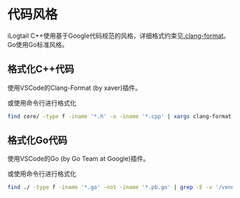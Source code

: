# 代码风格

iLogtail C++使用基于Google代码规范的风格，详细格式约束见[.clang-format](https://github.com/alibaba/ilogtail/blob/main/.clang-format)。Go使用Go标准风格。

## 格式化C++代码
使用VSCode的Clang-Format (by xaver)插件。

或使用命令行进行格式化
```bash
find core/ -type f -iname '*.h' -o -iname '*.cpp' | xargs clang-format -i
```

## 格式化Go代码
使用VSCode的Go (by Go Team at Google)插件。

或使用命令行进行格式化
```bash
find ./ -type f -iname '*.go' -not -iname '*.pb.go' | grep -E -v '/vendor|external/' | xargs gofmt -w
```